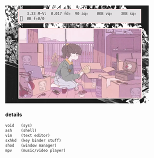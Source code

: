 ![img](untitled.png)

### details
	void   (sys)
	ash    (shell)
	vim    (text editor)
	sxhkd  (key binder stuff)
	shod   (window manager)
	mpv    (music/video player)
